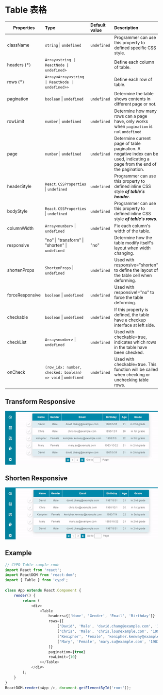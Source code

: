 # Table 表格

Properties      | Type                                              | Default value     | Description
----------------|:--------------------------------------------------|:------------------|:----------------------
className       | `string` \| `undefined`                           | `undefined`       | Programmer can use this property to defined specific CSS style.
headers (*)     | `Array<string \| ReactNode \| undefined>`         |                   | Define each column of table.
rows (*)        | `Array<Array<string \| ReactNode \| undefined>>`  |                   | Define each row of table.
pagination      | `boolean` \| `undefined`                          | `undefined`       | Determine the table shows contents in different page or not. 
rowLimit        | `number` \| `undefined`                           | `undefined`       | Determine how many rows can a page have, only works when `pagination` is not `undefined`
page            | `number` \| `undefined`							| `undefined`		| Determine current page of table pagination. A negative index can be used, indicating a page from the end of the pagination.
headerStyle     | `React.CSSProperties` \| `undefined`              | `undefined`       | Programmer can use this property to defined inline CSS style ***of table's header***.
bodyStyle       | `React.CSSProperties` \| `undefined`              | `undefined`       | Programmer can use this property to defined inline CSS style ***of table's rows***.
columnWidth     | `Array<number>` \| `undefined`                    | `undefined`       | Fix each column's width of the table.
responsive      | "no" \| "transform" \| "shorten" \| `undefined`   | "no"       		| Determine how the table modify itself's layout when width changing.
shortenProps    | `ShortenProps` \| `undefined`   					| `undefined`		| Used with responsive="shorten" to define the layout of the table cell when deforming.
forceResponsive | `boolean` \| `undefined`                          | `undefined`       | Used with responsive!="no" to force the table deforming.
checkable 		| `boolean` \| `undefined`                          | `undefined`       | If this property is defined, the table have a checkup interface at left side.
checkList 		| `Array<number>` \| `undefined`                    | `undefined`       | Used with checkable=true, indicates which rows in the table have been checked.
onCheck 		| `(row_idx: number, checked: boolean) => void` \| `undefined`| `undefined` | Used with checkable=true. This function will be called when checking or unchecking table rows.

## Transform Responsive

![](../../image/table_demo_transform.gif)

## Shorten Responsive

![](../../image/table_demo.gif)

## Example

```javascript
// CYPD Table sample code
import React from 'react';
import ReactDOM from 'react-dom';
import { Table } from 'cypd';

class App extends React.Component {
    render() {
        return ( 
            <div>
                <Table
                    headers={['Name', 'Gender', 'Email', 'Birthday']}
                    rows={[
                        ['David', 'Male', 'david.chang@example.com', '1987/5/31'],
                        ['Chris', 'Male', 'chris.lou@example.com', '1990/12/1'],
                        ['Kenipher', 'Female', 'kenipher.kenway@example.com', '1993/7/9'],
                        ['Mary', 'Female', 'mary.su@example.com', '1983/10/22'],
                    ]}
                    pagination={true}
                    rowLimit={10}
                ></Table>
            </div> 
        );
    }
}
ReactDOM.render(<App />, document.getElementById('root'));
```
